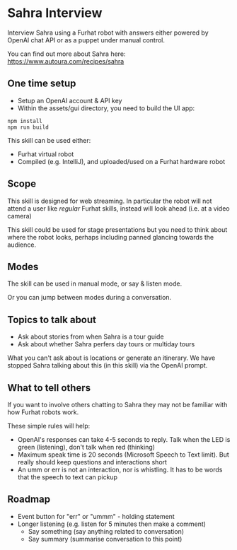 # Sahra Interview

Interview Sahra using a Furhat robot with answers either powered by OpenAI chat API or as a puppet under manual control.

You can find out more about Sahra here: https://www.autoura.com/recipes/sahra

## One time setup
* Setup an OpenAI account & API key
* Within the assets/gui directory, you need to build the UI app:

```
npm install
npm run build
```

This skill can be used either:
* Furhat virtual robot
* Compiled (e.g. IntelliJ), and uploaded/used on a Furhat hardware robot

## Scope

This skill is designed for web streaming. In particular the robot will not attend a user like _regular_ Furhat skills, instead will look ahead (i.e. at a video camera)

This skill could be used for stage presentations but you need to think about where the robot looks, perhaps including panned glancing towards the audience.

## Modes

The skill can be used in manual mode, or say & listen mode.

Or you can jump between modes during a conversation.

## Topics to talk about

* Ask about stories from when Sahra is a tour guide
* Ask about whether Sahra perfers day tours or multiday tours

What you can't ask about is locations or generate an itinerary. We have stopped Sahra talking about this (in this skill) via the OpenAI prompt.

## What to tell others

If you want to involve others chatting to Sahra they may not be familiar with how Furhat robots work. 

These simple rules will help:

* OpenAI's responses can take 4-5 seconds to reply. Talk when the LED is green (listening), don't talk when red (thinking)
* Maximum speak time is 20 seconds (Microsoft Speech to Text limit). But really should keep questions and interactions short
* An umm or err is not an interaction, nor is whistling. It has to be words that the speech to text can pickup

## Roadmap

* Event button for "err" or "ummm" - holding statement
* Longer listening (e.g. listen for 5 minutes then make a comment)
  * Say something (say anything related to conversation)
  * Say summary (summarise conversation to this point)
